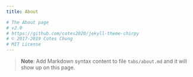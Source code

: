 ```yaml
---
title: About

# The About page
# v2.0
# https://github.com/cotes2020/jekyll-theme-chirpy
# © 2017-2019 Cotes Chung
# MIT License
---
```


> **Note**: Add Markdown syntax content to file `tabs/about.md` and it will show up on this page.


<a href="mailto:{{ site.social-media.email }}" title="Email"><i class="fa fa-envelope-square"></i></a>
<a href="https://www.facebook.com/{{ site.social-media.facebook }}" title="Facebook"><i class="fa fa-facebook-square"></i></a>


